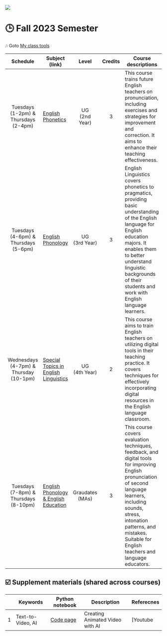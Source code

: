 ![](https://komarev.com/ghpvc/?username=MK316&color=blueviolet&label=VISIT+count)  
# 🕒 Fall 2023 Semester

🎶 Goto [My class tools](https://github.com/MK316/classtools/blob/main/README.md)


|Schedule|Subject (link)|Level|Credits|Course descriptions|
|:---:|---|:---:|:---:|---|
| Tuesdays <br> (1-2pm) & <br> Thursdays <br> (2-4pm)  | [English Phonetics]()  | UG <br> (2nd Year)   |3  | This course trains future English teachers on pronunciation, including exercises and strategies for improvement and correction. It aims to enhance their teaching effectiveness. | 
| Tuesdays <br> (4-6pm) & <br> Thursdays <br> (5-6pm) | [English Phonology]() | UG <br> (3rd Year) | 3 | English Linguistics covers phonetics to pragmatics, providing basic understanding of the English language for English education majors. It enables them to better understand linguistic backgrounds of their students and work with English language learners.| 
| Wednesdays <br> (4-7pm) & <br> Thursday <br> (10-1pm) | [Special Topics in English Linguistics]() | UG <br> (4th Year)  | 2   | This course aims to train English teachers on utilizing digital tools in their teaching practice. It covers techniques for effectively incorporating digital resources in the English language classroom.|  
| Tuesdays <br> (7-8pm) & Thursdays <br> (8-10pm)  | [English Phonology & English Education]() | Graudates (MAs)   | 3   | This course covers evaluation techniques, feedback, and digital tools for improving English pronunciation of second language learners, including sounds, stress, intonation patterns, and mistakes. Suitable for English teachers and language educators. |    

## ☑️ Supplement materials (shared across courses)

|   |Keywords|Python notebook|Description|Referecnes|
|---|---|---|---|---|
| 1  | Text-to-Video, AI | [Code page](https://github.com/MK316/Class_Spring2022/blob/main/Animated_Video_with_AI.ipynb)  | Creating Animated Video with AI  | [Youtube 

